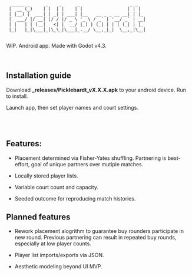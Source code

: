 ```
  _____ _      _    _      _                   _ _   
 |  __ (_)    | |  | |    | |                 | | |  
 | |__) |  ___| | _| | ___| |__   __ _ _ __ __| | |_ 
 |  ___/ |/ __| |/ / |/ _ \ '_ \ / _` | '__/ _` | __|
 | |   | | (__|   <| |  __/ |_) | (_| | | | (_| | |_ 
 |_|   |_|\___|_|\_\_|\___|_.__/ \__,_|_|  \__,_|\__|
              
```

WIP. Android app. Made with Godot v4.3.  

<br/>

## Installation guide

Download  **_releases/Picklebardt_vX.X.X.apk** to your android device. Run to install.

Launch app, then set player names and court settings.

<br/>

<br/>

## Features: 

- Placement determined via Fisher-Yates shuffling. Partnering is best-effort, goal of unique partners over mutiple matches.

- Locally stored player lists. 

- Variable court count and capacity.

- Seeded outcome for reproducing match histories.

## Planned features

- Rework placement alogrithm to guarantee buy rounders participate in new round. Previous partnering can result in repeated buy rounds, especially at low player counts.

- Player list imports/exports via JSON.

- Aesthetic modeling beyond UI MVP.